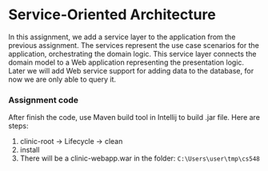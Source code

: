 # Service-Oriented Architecture

In this assignment, we add a service layer to the application from the previous assignment.  The services represent the use case scenarios for the application, orchestrating the domain logic.  This service layer connects the domain model to a Web application representing the presentation logic.  Later we will add Web service support for adding data to the database, for now we are only able to query it.

### Assignment code
After finish the code, use Maven build tool in Intellij to build .jar file. Here are steps:
1. clinic-root -> Lifecycle -> clean
2. install
3. There will be a clinic-webapp.war in the folder: ```C:\Users\user\tmp\cs548```

